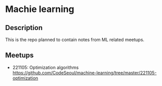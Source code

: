 # Machie learning

## Description

This is the repo planned to contain notes from ML related meetups.

## Meetups

- 221105: Optimization algorithms  
https://github.com/CodeSeoul/machine-learning/tree/master/221105-optimization
